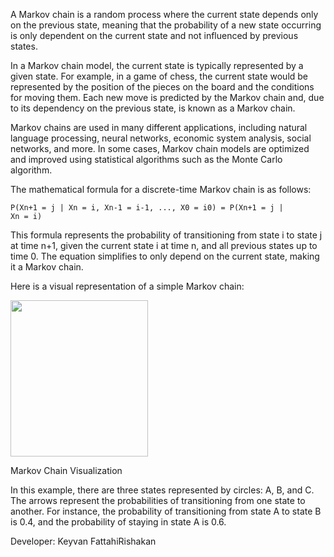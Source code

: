A Markov chain is a random process where the current state depends only on the previous state, meaning that the probability of a new state occurring is only dependent on the current state and not influenced by previous states.

In a Markov chain model, the current state is typically represented by a given state. For example, in a game of chess, the current state would be represented by the position of the pieces on the board and the conditions for moving them. Each new move is predicted by the Markov chain and, due to its dependency on the previous state, is known as a Markov chain.

Markov chains are used in many different applications, including natural language processing, neural networks, economic system analysis, social networks, and more. In some cases, Markov chain models are optimized and improved using statistical algorithms such as the Monte Carlo algorithm.

The mathematical formula for a discrete-time Markov chain is as follows:

<code>P(Xn+1 = j | Xn = i, Xn-1 = i-1, ..., X0 = i0) = P(Xn+1 = j | Xn = i)</code>

This formula represents the probability of transitioning from state i to state j at time n+1, given the current state i at time n, and all previous states up to time 0. The equation simplifies to only depend on the current state, making it a Markov chain.

Here is a visual representation of a simple Markov chain:

<img src="https://upload.wikimedia.org/wikipedia/commons/thumb/2/2b/Markovkate_01.svg/1200px-Markovkate_01.svg.png" style='width:220px; height:250px'>

Markov Chain Visualization

In this example, there are three states represented by circles: A, B, and C. The arrows represent the probabilities of transitioning from one state to another. For instance, the probability of transitioning from state A to state B is 0.4, and the probability of staying in state A is 0.6.


Developer: Keyvan FattahiRishakan
